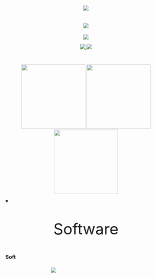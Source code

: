 <h1 align="center"><img src="https://images.cooltext.com/5674204.png"></h1>

<h1 align=center><img src="https://readme-typing-svg.demolab.com/?lines=OverclockedD2;OverclockedD2&font=Consolas&center=true&width=512&height=64&color=0088ff&vCenter=true&pause=100000&size=50" /></h1>

<p align=center><img src="https://readme-typing-svg.demolab.com/?lines=Software%20engineer%20and%20developer;7%2B%20years%20of%20experience%20with%20CPP%20CSharp%20and%20Python;Successful%20competitive%20programmer%20and%20investor&font=Consolas&center=true&width=512&height=64&color=0088ff&vCenter=true&pause=100&size=16" /></p>

<p align="center">
  <a href="https://github.com/overclockedd2?tab=repositories&sort=stargazers">
    <img src="https://img.shields.io/github/stars/overclockedd2?label=TOTAL STARS&style=for-the-badge&color=ffff00&labelColor=002045"/>
  </a>
  <a href="https://github.com/overclockedd2?tab=followers">
    <img src="https://img.shields.io/github/followers/overclockedd2?style=for-the-badge&color=ff0000&labelColor=002045"/>
  </a>
</p>


<br />
<p align="center">
  <img height="200" src="https://github-readme-stats.vercel.app/api?username=overclockedd2&theme=yeblu&show_icons=true" />
  <img height="200" src="https://github-readme-stats.vercel.app/api/top-langs/?username=overclockedd2&theme=yeblu" />
  <img height="200" src="https://github-readme-streak-stats.herokuapp.com/?user=overclockedd2&theme=yeblu"/>
</p>

<details open> 
  <summary><font size="400"><P align="center">Software</P></font></summary>

  <h3>Soft<h3/>
    
  <p align=center>
    <a><img src="https://img.shields.io/badge/Wordpress-21759B?style=for-the-badge&logo=wordpress&logoColor=white"/></a>
    <a><img stc="https://img.shields.io/badge/Cloudflare-F38020?style=for-the-badge&logo=Cloudflare&logoColor=white"/></a>
    <a><img stc="https://img.shields.io/badge/Oracle-F80000?style=for-the-badge&logo=oracle&logoColor=black"/></a>
    <a><img stc="https://img.shields.io/badge/Bitcoin-000000?style=for-the-badge&logo=bitcoin&logoColor=white"/></a>
    <a><img stc="https://img.shields.io/badge/dogecoin-C2A633?style=for-the-badge&logo=dogecoin&logoColor=white"/></a>
    <img stc="https://img.shields.io/badge/Ethereum-3C3C3D?style=for-the-badge&logo=Ethereum&logoColor=white"/>
    <img stc="https://img.shields.io/badge/Litecoin-A6A9AA?style=for-the-badge&logo=Litecoin&logoColor=white"/>
    <img stc="https://img.shields.io/badge/MySQL-005C84?style=for-the-badge&logo=mysql&logoColor=white"/>
    <img stc="https://img.shields.io/badge/rabbitmq-%23FF6600.svg?&style=for-the-badge&logo=rabbitmq&logoColor=white"/>
    <img stc="https://img.shields.io/badge/Adobe%20after%20affects-CF96FD?style=for-the-badge&logo=Adobe%20after%20effects&logoColor=393665"/>
    <img stc="https://img.shields.io/badge/Adobe%20Illustrator-FF9A00?style=for-the-badge&logo=adobe%20illustrator&logoColor=white"/>
    <img stc="https://img.shields.io/badge/Adobe%20Photoshop-31A8FF?style=for-the-badge&logo=Adobe%20Photoshop&logoColor=black"/>
    <img stc="https://img.shields.io/badge/Adobe%20Premiere%20Pro-9999FF?style=for-the-badge&logo=Adobe%20Premiere%20Pro&logoColor=white"/>
    <img stc="https://img.shields.io/badge/gimp-5C5543?style=for-the-badge&logo=gimp&logoColor=white"/>
    <img stc="https://img.shields.io/badge/W3Schools-04AA6D?style=for-the-badge&logo=W3Schools&logoColor=white"/>
    <img stc="https://img.shields.io/badge/freecodecamp-27273D?style=for-the-badge&logo=freecodecamp&logoColor=white"/>
    <img stc="https://img.shields.io/badge/.NET-512BD4?style=for-the-badge&logo=dotnet&logoColor=white"/>
    <img stc="https://img.shields.io/badge/Microsoft-666666?style=for-the-badge&logo=microsoft&logoColor=white"/>
    <img stc="https://img.shields.io/badge/OpenGL-FFFFFF?style=for-the-badge&logo=opengl"/>
    <img stc="https://img.shields.io/badge/-Unreal%20Engine-313131?style=for-the-badge&logo=unreal-engine&logoColor=white"/>
    <img stc="https://img.shields.io/badge/PayPal-00457C?style=for-the-badge&logo=paypal&logoColor=white"/>
    <img stc="https://img.shields.io/badge/Epic%20Games-313131"/>
    <img stc="https://img.shields.io/badge/Steam-000000?style=for-the-badge&logo=steam&logoColor=white"/>
    <img stc="https://img.shields.io/badge/Xbox-107C10?style=for-the-badge&logo=xbox&logoColor=white"/>
    <img stc="https://img.shields.io/badge/Discord-5865F2?style=for-the-badge&logo=discord&logoColor=white"/>
    <img stc="https://img.shields.io/badge/Arduino_IDE-00979D?style=for-the-badge&logo=arduino&logoColor=white"/>
    <img stc="https://img.shields.io/badge/Notepad++-90E59A.svg?style=for-the-badge&logo=notepad%2B%2B&logoColor=black"/>
    <img stc="https://img.shields.io/badge/PyCharm-000000.svg?&style=for-the-badge&logo=PyCharm&logoColor=white"/>
    <img stc="https://img.shields.io/badge/VSCode-0078D4?style=for-the-badge&logo=visual%20studio%20code&logoColor=white"/>
    <img stc="https://img.shields.io/badge/Visual_Studio-5C2D91?style=for-the-badge&logo=visual%20studio&logoColor=white"/>
    <img stc="https://img.shields.io/badge/Visual_Studio_Code-0078D4?style=for-the-badge&logo=visual%20studio%20code&logoColor=white"/>
    <img stc="https://img.shields.io/badge/C-00599C?style=for-the-badge&logo=c&logoColor=white"/>
    <img stc="https://img.shields.io/badge/C%23-239120?style=for-the-badge&logo=c-sharp&logoColor=white"/>
    <img stc="https://img.shields.io/badge/C%2B%2B-00599C?style=for-the-badge&logo=c%2B%2B&logoColor=white"/>
    <img stc="https://img.shields.io/badge/Numpy-777BB4?style=for-the-badge&logo=numpy&logoColor=white"/>
    <img stc="https://img.shields.io/badge/Python-FFD43B?style=for-the-badge&logo=python&logoColor=blue"/>
    <img stc="https://img.shields.io/badge/Android-3DDC84?style=for-the-badge&logo=android&logoColor=white"/>
    <img stc="https://img.shields.io/badge/Windows-0078D6?style=for-the-badge&logo=windows&logoColor=white"/>
    <img stc="https://img.shields.io/badge/Windows_11-0078d4?style=for-the-badge&logo=windows-11&logoColor=white"/>
    <img stc="https://img.shields.io/badge/Arduino-00979D?style=for-the-badge&logo=Arduino&logoColor=white"/>
    <img stc="https://img.shields.io/badge/Codeforces-445f9d?style=for-the-badge&logo=Codeforces&logoColor=white"/>
    <img stc="https://img.shields.io/badge/Reddit-FF4500?style=for-the-badge&logo=reddit&logoColor=white"/>
    <img stc="https://img.shields.io/badge/Stack_Overflow-FE7A16?style=for-the-badge&logo=stack-overflow&logoColor=white"/>
    <img stc="https://img.shields.io/badge/StackExchange-%23ffffff.svg?&style=for-the-badge&logo=StackExchange&logoColor=white"/>
    <img stc="https://img.shields.io/badge/Spotify-1ED760?&style=for-the-badge&logo=spotify&logoColor=white"/>
    <img stc="https://img.shields.io/badge/YouTube_Music-FF0000?style=for-the-badge&logo=youtube-music&logoColor=white"/>
    <img stc="https://img.shields.io/badge/Google_Play-414141?style=for-the-badge&logo=google-play&logoColor=white"/>
    <img stc="https://img.shields.io/badge/Netflix-E50914?style=for-the-badge&logo=netflix&logoColor=white"/>
    <img stc="https://img.shields.io/badge/Twitch-9146FF?style=for-the-badge&logo=twitch&logoColor=white"/>
    <img stc="https://img.shields.io/badge/YouTube-FF0000?style=for-the-badge&logo=youtube&logoColor=white"/>
    <img stc="https://img.shields.io/badge/windows%20terminal-4D4D4D?style=for-the-badge&logo=windows%20terminal&logoColor=white"/>
    <img stc="https://img.shields.io/badge/VirtualBox-21416b?style=for-the-badge&logo=VirtualBox&logoColor=white"/>
    <img stc="https://img.shields.io/badge/Google_chrome-4285F4?style=for-the-badge&logo=Google-chrome&logoColor=white"/>
  </p>
</details>


